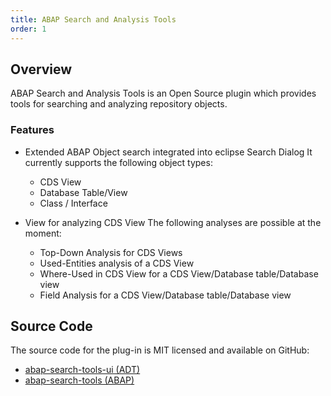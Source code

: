 ```yaml
---
title: ABAP Search and Analysis Tools
order: 1
---
```


## Overview

ABAP Search and Analysis Tools is an Open Source plugin which provides tools for searching and analyzing repository objects.  

### Features

- Extended ABAP Object search integrated into eclipse Search Dialog
  It currently supports the following object types:
  - CDS View
  - Database Table/View
  - Class / Interface

- View for analyzing CDS View
  The following analyses are possible at the moment:
  - Top-Down Analysis for CDS Views
  - Used-Entities analysis of a CDS View
  - Where-Used in CDS View for a CDS View/Database table/Database
    view
  - Field Analysis for a CDS View/Database table/Database view

## Source Code

The source code for the plug-in is MIT licensed and available on GitHub:

- [abap-search-tools-ui (ADT)](https://github.com/stockbal/abap-search-tools-ui)
- [abap-search-tools (ABAP)](https://github.com/stockbal/abap-search-tools)
